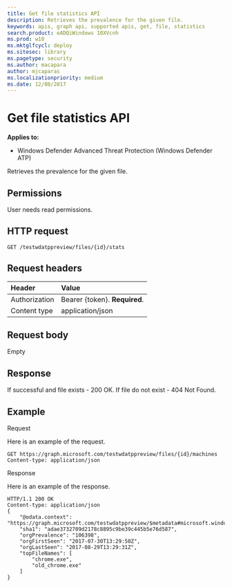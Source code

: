 ```yaml
---
title: Get file statistics API
description: Retrieves the prevalence for the given file.
keywords: apis, graph api, supported apis, get, file, statistics
search.product: eADQiWindows 10XVcnh
ms.prod: w10
ms.mktglfcycl: deploy
ms.sitesec: library
ms.pagetype: security
ms.author: macapara
author: mjcaparas
ms.localizationpriority: medium
ms.date: 12/08/2017
---
```


# Get file statistics API

**Applies to:**

- Windows Defender Advanced Threat Protection (Windows Defender ATP)



Retrieves the prevalence for the given file.

## Permissions
User needs read permissions.

## HTTP request
```
GET /testwdatppreview/files/{id}/stats
```

## Request headers

Header | Value 
:---|:---
Authorization | Bearer {token}. **Required**.
Content type | application/json


## Request body
Empty

## Response
If successful and file exists - 200 OK.
If file do not exist - 404 Not Found.


## Example

Request

Here is an example of the request.

```
GET https://graph.microsoft.com/testwdatppreview/files/{id}/machines
Content-type: application/json
```

Response

Here is an example of the response.


```
HTTP/1.1 200 OK
Content-type: application/json
{
    "@odata.context": "https://graph.microsoft.com/testwdatppreview/$metadata#microsoft.windowsDefenderATP.api.InOrgFileStats",
    "sha1": "adae3732709d2178c8895c9be39c445b5e76d587",
    "orgPrevalence": "106398",
    "orgFirstSeen": "2017-07-30T13:29:50Z",
    "orgLastSeen": "2017-08-29T13:29:31Z",
    "topFileNames": [
        "chrome.exe",
        "old_chrome.exe"
    ]
}
```
